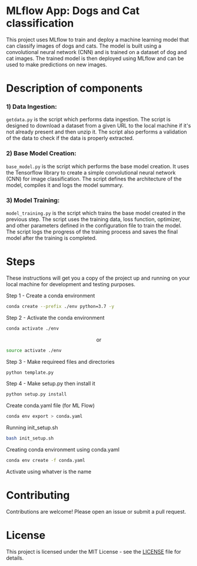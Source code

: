 # MLflow App: Dogs and Cat classification

This project uses MLflow to train and deploy a machine learning model that can classify images of dogs and cats. The model is built using a convolutional neural network (CNN) and is trained on a dataset of dog and cat images. The trained model is then deployed using MLflow and can be used to make predictions on new images.


# Description of components

### 1) Data Ingestion: 
`getdata.py` is the script which performs data ingestion. The script is designed to download a dataset from a given URL to the local machine if it's not already present and then unzip it. The script also performs a validation of the data to check if the data is properly extracted.

### 2) Base Model Creation: 
`base_model.py` is the script which performs the base model creation. It uses the Tensorflow library to create a simple convolutional neural network (CNN) for image classification. The script defines the architecture of the model, compiles it and logs the model summary.

### 3) Model Training: 
`model_training.py` is the script which trains the base model created in the previous step. The script uses the training data, loss function, optimizer, and other parameters defined in the configuration file to train the model. The script logs the progress of the training process and saves the final model after the training is completed.

# Steps
These instructions will get you a copy of the project up and running on your local machine for development and testing purposes.



Step 1 - Create a conda environment
```bash
conda create --prefix ./env python=3.7 -y
```

Step 2 - Activate the conda environment
```bash
conda activate ./env
```
<p align="center">or</p>

```bash
source activate ./env
```

Step 3 - Make requireed files and directories
```bash
python template.py
```

Step 4 - Make setup.py then install it
```bash
python setup.py install
```

Create conda.yaml file (for ML Flow)
```bash
conda env export > conda.yaml
```


Running init_setup.sh
```bash
bash init_setup.sh
```


Creating conda environment using conda.yaml
```bash
conda env create -f conda.yaml
```
Activate using whatver is the name


# Contributing
Contributions are welcome! Please open an issue or submit a pull request.

# License
This project is licensed under the MIT License - see the [LICENSE](LICENSE) file for details.
